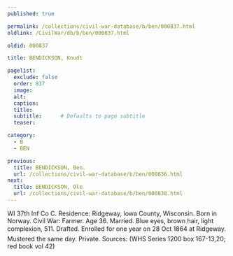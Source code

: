 ```yaml
---
published: true

permalink: /collections/civil-war-database/b/ben/000837.html
oldlink: /CivilWar/db/b/ben/000837.html

oldid: 000837

title: BENDICKSON, Knudt

pagelist:
  exclude: false
  order: 837
  image: 
  alt:
  caption:
  title:
  subtitle:      # Defaults to page subtitle
  teaser:

category: 
  - B 
  - BEN

previous:
  title: BENDICKSON, Ben.
  url: /collections/civil-war-database/b/ben/000836.html  
next:
  title: BENDICKSON, Ole
  url: /collections/civil-war-database/b/ben/000838.html   
---
```

WI 37th Inf Co C. Residence: Ridgeway, Iowa County, Wisconsin. Born in Norway. Civil War: Farmer. Age 36. Married. Blue eyes, brown hair, light complexion, 5&#146;11&#148;. Drafted. Enrolled for one year on 28 Oct 1864 at Ridgeway. Mustered the same day. Private. Sources: (WHS Series 1200 box 167-13,20; red book vol 42)